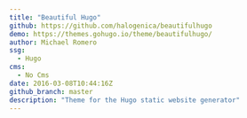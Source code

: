 ```yaml
---
title: "Beautiful Hugo"
github: https://github.com/halogenica/beautifulhugo
demo: https://themes.gohugo.io/theme/beautifulhugo/
author: Michael Romero
ssg:
  - Hugo
cms:
  - No Cms
date: 2016-03-08T10:44:16Z
github_branch: master
description: "Theme for the Hugo static website generator"
---
```

